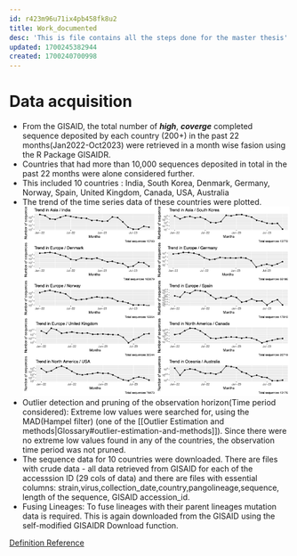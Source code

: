 ```yaml
---
id: r423m96u71ix4pb458fk8u2
title: Work_documented
desc: 'This is file contains all the steps done for the master thesis'
updated: 1700245382944
created: 1700240700998
---
```

# Data acquisition

- From the GISAID, the total number of **_high_**, **_coverge_** completed sequence deposited by each country (200+) in the past 22 months(Jan2022-Oct2023) were retrieved in a month wise fasion using the R Package GISAIDR.
- Countries that had more than 10,000 sequences deposited in total in the past 22 months were alone considered further. 
- This included 10 countries : India, South Korea, Denmark, Germany, Norway, Spain, United Kingdom, Canada, USA, Australia
- The trend of the time series data of these countries were plotted.
  ![Trends in 10 countries](assets/plots/Country_trend_plots.png)
- Outlier detection and pruning of the observation horizon(Time period considered): Extreme low values were searched for, using the MAD(Hampel filter) (one of the [[Outlier Estimation and methods|Glossary#outlier-estimation-and-methods]]). Since there were no extreme low values found in any of the countries, the observation time period was not pruned.
- The sequence data for 10 countries were downloaded. There are files with crude data - all data retrieved from GISAID for each of the accesssion ID (29 cols of data) and there are files with essential columns: strain,virus,collection_date,country,pangolineage,sequence, length of the sequence, GISAID accession_id.
- Fusing Lineages: To fuse lineages with their parent lineages mutation data is required. This is again downloaded from the GISAID using the self-modified GISAIDR Download function.

[Definition Reference](https://www.cdc.gov/coronavirus/2019-ncov/variants/variant-classifications.html)

